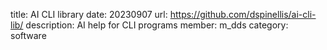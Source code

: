 title: AI CLI library
date: 20230907
url: https://github.com/dspinellis/ai-cli-lib/
description: AI help for CLI programs
member: m_dds
category: software
